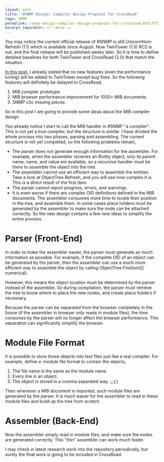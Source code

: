 ```yaml
---
layout: post
title: "#SNMP Design: Compiler Design Proposal for CrossRoad"
tags: SNMP
permalink: /snmp-design-compiler-design-proposal-for-crossroad-8d7c775f3ab8
excerpt_separator: <!--more-->
---
```

You may notice the current official release of #SNMP is still UnicornHorn Refresh (1.1) which is available since August. Now TwinTower (1.5) RC2 is out, and the final release will be published weeks later. So it is time to define detailed baselines for both TwinTower and CrossRoad (2.0) that match the situation.

[In this post](/snmp-design-the-first-performance-analysis-fa3b7f884253), I already stated that no new features (even the performance tuning) will be added to TwinTower except bug fixes. So the following features will definitely be delayed to CrossRoad,

1. MIB compiler prototype.
1. MIB browser performance improvement for 1000+ MIB documents.
1. SNMP v2c missing pieces.

So in this post I am going to provide some ideas about the MIB compiler design.
<!--more-->

You already notice I start to call the MIB handler in #SNMP "a compiler". This is not yet a true compiler, but the structure is similar. I have divided the whole process into two phases, parsing and assembling. The current structure is not yet completed, so the following problems remain,

* The parser does not generate enough information for the assembler. For example, when the assembler receives an IEntity object, only its parent name, name, and value are available, so a recursive handler must be there to assemble the object into the tree.
* The assembler cannot use an efficient way to assemble the entities. Take a look at ObjectTree.Refresh, and you will see how complex it is. This is a direct result of the first item.
* The parser cannot report progress, errors, and warnings.
* It is even worse if there are complex OID definitions defined in the MIB documents. The assembler consumes more time to locate their position in the tree, and assemble them. In some cases place holders must be generated by the assembler to make sure the node can be attached correctly.
So the new design contains a few new ideas to simplify the entire process.

# Parser (Front-End)

In order to make the assembler easier, the parser must generate as much information as possible. For example, if the complete OID of an object can be generated by the parser, then the assembler can use a much more efficient way to assemble the object by calling ObjectTree.Find(uint[] numerical).

However, this means the object location must be determined by the parser instead of the assembler. So during compilation, the parser must retrieve the tree to know where to place the new nodes, and create place holders if necessary.

Because the parser can be separated from the browser completely in the future (if the assembler in browser only reads in module files), the time consumes by the parser will no longer affect the browser performance. This separation can significantly simplify the browser.

# Module File Format

It is possible to store those objects into text files just like a real compiler. For example, define a .module file format to contain the objects,

1. The file name is the same as the module name.
1. Every line is an object.
1. The object is stored in a comma separated way. ;;;(;)

Then whenever a MIB document is imported, such module files are generated by the parser. It is much easier for the assembler to read in these module files and build up the tree from scratch.

# Assembler (Back-End)

Now the assembler simply read in module files, and make sure the nodes are generated correctly. This "thin" assembler can work much faster.

I may check in latest research work into the repository periodically, but surely the final work is going to be included in CrossRoad.
